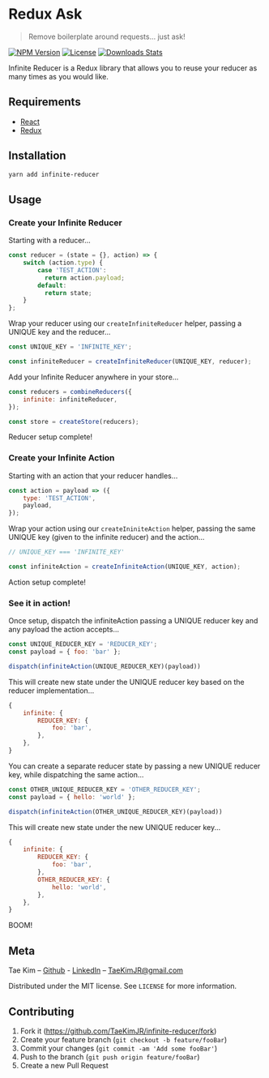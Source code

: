 # Redux Ask
> Remove boilerplate around requests... just ask!

[![NPM Version](https://img.shields.io/npm/v/redux-ask.svg)](https://www.npmjs.com/package/redux-ask)
[![License](https://img.shields.io/npm/l/redux-ask.svg)](https://www.npmjs.com/package/redux-ask)
[![Downloads Stats](https://img.shields.io/github/downloads/taekimjr/redux-ask/total.svg)](https://www.npmjs.com/package/redux-ask)

Infinite Reducer is a Redux library that allows you to reuse your reducer as many times as you would like.

## Requirements
- [React](https://www.npmjs.com/package/react)
- [Redux](https://www.npmjs.com/package/redux)

## Installation

```sh
yarn add infinite-reducer
```

## Usage
### Create your Infinite Reducer
Starting with a reducer...
```javascript
const reducer = (state = {}, action) => {
	switch (action.type) {
	    case 'TEST_ACTION':
	      return action.payload;
	    default:
	      return state;
	}
};
```

Wrap your reducer using our `createInfiniteReducer` helper, passing a UNIQUE key and the reducer...
```javascript
const UNIQUE_KEY = 'INFINITE_KEY';

const infiniteReducer = createInfiniteReducer(UNIQUE_KEY, reducer);
```

Add your Infinite Reducer anywhere in your store...
```javascript
const reducers = combineReducers({
	infinite: infiniteReducer,
});

const store = createStore(reducers);
```

Reducer setup complete!

### Create your Infinite Action
Starting with an action that your reducer handles...
```javascript
const action = payload => ({
	type: 'TEST_ACTION',
	payload,
});
```

Wrap your action using our `createIniniteAction` helper, passing the same UNIQUE key (given to the infinite reducer) and the action...
```javascript
// UNIQUE_KEY === 'INFINITE_KEY'

const infiniteAction = createInfiniteAction(UNIQUE_KEY, action);
```

Action setup complete!

### See it in action!
Once setup, dispatch the infiniteAction passing a UNIQUE reducer key and any payload the action accepts...
```javascript
const UNIQUE_REDUCER_KEY = 'REDUCER_KEY';
const payload = { foo: 'bar' };

dispatch(infiniteAction(UNIQUE_REDUCER_KEY)(payload))
```

This will create new state under the UNIQUE reducer key based on the reducer implementation...
```javascript
{
	infinite: {
		REDUCER_KEY: {
			foo: 'bar',
		},
	},
}
```

You can create a separate reducer state by passing a new UNIQUE reducer key, while dispatching the same action...
```javascript
const OTHER_UNIQUE_REDUCER_KEY = 'OTHER_REDUCER_KEY';
const payload = { hello: 'world' };

dispatch(infiniteAction(OTHER_UNIQUE_REDUCER_KEY)(payload))
```

This will create new state under the new UNIQUE reducer key...
```javascript
{
	infinite: {
		REDUCER_KEY: {
			foo: 'bar',
		},
		OTHER_REDUCER_KEY: {
			hello: 'world',
		},
	},
}
```

BOOM!

## Meta

Tae Kim – [Github](https://github.com/TaeKimJR) - [LinkedIn](https://www.linkedin.com/in/taekimjr/) – TaeKimJR@gmail.com

Distributed under the MIT license. See ``LICENSE`` for more information.

## Contributing
1. Fork it (<https://github.com/TaeKimJR/infinite-reducer/fork>)
2. Create your feature branch (`git checkout -b feature/fooBar`)
3. Commit your changes (`git commit -am 'Add some fooBar'`)
4. Push to the branch (`git push origin feature/fooBar`)
5. Create a new Pull Request